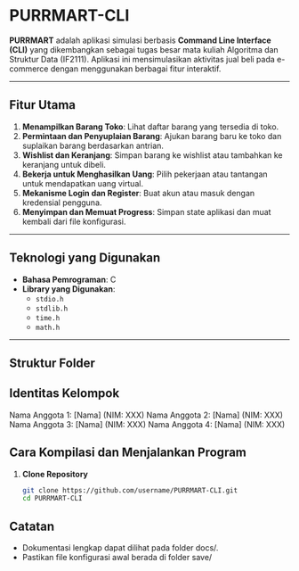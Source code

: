 # PURRMART-CLI

**PURRMART** adalah aplikasi simulasi berbasis **Command Line Interface (CLI)** yang dikembangkan sebagai tugas besar mata kuliah Algoritma dan Struktur Data (IF2111). Aplikasi ini mensimulasikan aktivitas jual beli pada e-commerce dengan menggunakan berbagai fitur interaktif.

---

## Fitur Utama
1. **Menampilkan Barang Toko**: Lihat daftar barang yang tersedia di toko.
2. **Permintaan dan Penyuplaian Barang**: Ajukan barang baru ke toko dan suplaikan barang berdasarkan antrian.
3. **Wishlist dan Keranjang**: Simpan barang ke wishlist atau tambahkan ke keranjang untuk dibeli.
4. **Bekerja untuk Menghasilkan Uang**: Pilih pekerjaan atau tantangan untuk mendapatkan uang virtual.
5. **Mekanisme Login dan Register**: Buat akun atau masuk dengan kredensial pengguna.
6. **Menyimpan dan Memuat Progress**: Simpan state aplikasi dan muat kembali dari file konfigurasi.

---

## Teknologi yang Digunakan
- **Bahasa Pemrograman**: C
- **Library yang Digunakan**: 
  - `stdio.h`
  - `stdlib.h`
  - `time.h`
  - `math.h`

---

## Struktur Folder

## Identitas Kelompok
Nama Anggota 1: [Nama] (NIM: XXX)
Nama Anggota 2: [Nama] (NIM: XXX)
Nama Anggota 3: [Nama] (NIM: XXX)
Nama Anggota 4: [Nama] (NIM: XXX)

## Cara Kompilasi dan Menjalankan Program
1. **Clone Repository**
   ```bash
   git clone https://github.com/username/PURRMART-CLI.git
   cd PURRMART-CLI

## Catatan
- Dokumentasi lengkap dapat dilihat pada folder docs/.
- Pastikan file konfigurasi awal berada di folder save/
